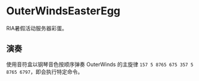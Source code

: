 # OuterWindsEasterEgg

RIA暑假活动服务器彩蛋。

## 演奏

使用音符盒以钢琴音色按顺序弹奏 OuterWinds 的主旋律 `157 5 8765 675 357 5 8765 6797`，即会执行特定命令。